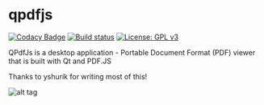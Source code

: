 # qpdfjs

[![Codacy Badge](https://api.codacy.com/project/badge/Grade/33cc7b95a9d24c0ca110d1c27cfd4e75)](https://www.codacy.com/app/yshurik/qpdfjs?utm_source=github.com&utm_medium=referral&utm_content=yshurik/qpdfjs&utm_campaign=badger)
[![Build status](https://ci.appveyor.com/api/projects/status/01rkfwc8sg29reds?svg=true)](https://ci.appveyor.com/project/yshurik/qpdfjs)
[![License: GPL v3](https://img.shields.io/badge/License-GPL%20v3-blue.svg)](http://www.gnu.org/licenses/gpl-3.0)

QPdfJs is a desktop application - Portable Document Format (PDF) viewer that is built with Qt and PDF.JS

Thanks to yshurik for writing most of this! 

![alt tag](https://github.com/yshurik/qpdfjs/raw/master/qpdfjs_screen1.png)
